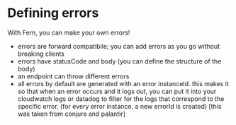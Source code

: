 # Defining errors

With Fern, you can make your own errors!

- errors are forward compatibile; you can add errors as you go without breaking clients
- errors have statusCode and body (you can define the structure of the body)
- an endpoint can throw different errors
- all errors by default are generated with an error instanceId. this makes it so that when an error occurs and it logs out, you can put it into your cloudwatch logs or datadog to filter for the logs that correspond to the specific error. (for every error instance, a new errorId is created) [this was taken from conjure and palantir]
